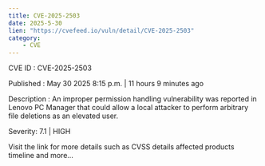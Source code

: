 ```yaml
---
title: CVE-2025-2503
date: 2025-5-30
lien: "https://cvefeed.io/vuln/detail/CVE-2025-2503"
category:
    - CVE
---
```


CVE ID : CVE-2025-2503

Published :  May 30
2025
8:15 p.m. | 11 hours
9 minutes ago

Description : An improper permission handling vulnerability was reported in Lenovo PC Manager that could allow a local attacker to perform arbitrary file deletions as an elevated user.

Severity: 7.1 | HIGH

Visit the link for more details
such as CVSS details
affected products
timeline
and more...
